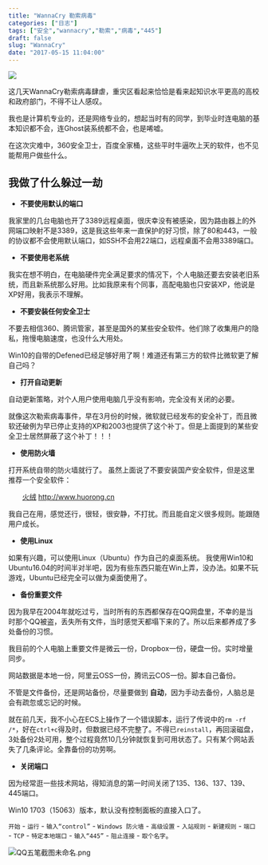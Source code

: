 ```yaml
---
title: "WannaCry 勒索病毒"
categories: ["日志"]
tags: ["安全","wannacry","勒索","病毒","445"]
draft: false
slug: "WannaCry"
date: "2017-05-15 11:04:00"
---
```


<img src="https://cdn.jsdelivr.net/gh/eallion/eallion.github.io@gh-pages/images/2017/05/15/3478243449.jpg">

这几天WannaCry勒索病毒肆虐，重灾区看起来恰恰是看来起知识水平更高的高校和政府部门，不得不让人感叹。

我也是计算机专业的，还是网络专业的，想起当时有的同学，到毕业时连电脑的基本知识都不会，连Ghost装系统都不会，也是唏嘘。

在这次灾难中，360安全卫士，百度全家桶，这些平时牛逼吹上天的软件，也不见能帮用户做些什么。

## 我做了什么躲过一劫

- **不要使用默认的端口**

我家里的几台电脑也开了3389远程桌面，很庆幸没有被感染，因为路由器上的外网端口映射不是3389，这是我这些年来一直保护的好习惯，除了80和443，一般的协议都不会使用默认端口，如SSH不会用22端口，远程桌面不会用3389端口。

- **不要使用老系统**

我实在想不明白，在电脑硬件完全满足要求的情况下，个人电脑还要去安装老旧系统，而且新系统那么好用。比如我原来有个同事，高配电脑也只安装XP，他说是XP好用，我表示不理解。

- **不要安装任何安全卫士**

不要去相信360、腾讯管家，甚至是国外的某些安全软件。他们除了收集用户的隐私，拖慢电脑速度，也没什么大用处。

Win10的自带的Defened已经足够好用了啊！难道还有第三方的软件比微软更了解自己吗？

- **打开自动更新**

自动更新策略，对个人用户使用电脑几乎没有影响，完全没有关闭的必要。

就像这次勒索病毒事件，早在3月份的时候，微软就已经发布的安全补丁，而且微软还破例为早已停止支持的XP和2003也提供了这个补丁。但是上面提到的某些安全卫士居然屏蔽了这个补丁！！！

- **使用防火墙**

打开系统自带的防火墙就行了。
虽然上面说了不要安装国产安全软件，但是这里推荐一个安全软件：

　　<a href="http://www.huorong.cn/" target="_blank">火绒</a> <a href="http://www.huorong.cn/" target="_blank">http://www.huorong.cn</a>

我自己在用，感觉还行，很轻，很安静，不打扰。而且能自定义很多规则。能跟随用户成长。

- **使用Linux**

如果有兴趣，可以使用Linux（Ubuntu）作为自己的桌面系统。
我使用Win10和Ubuntu16.04的时间半对半吧，因为有些东西只能在Win上弄，没办法。如果不玩游戏，Ubuntu已经完全可以做为桌面使用了。

- **备份重要文件**

因为我早在2004年就吃过亏，当时所有的东西都保存在QQ网盘里，不幸的是当时那个QQ被盗，丢失所有文件，当时感觉天都塌下来的了。所以后来都养成了多处备份的习惯。

我目前的个人电脑上重要文件是微云一份，Dropbox一份，硬盘一份。实时增量同步。

网站数据是本地一份，阿里云OSS一份，腾讯云COS一份。脚本自己备份。

不管是文件备份，还是网站备份，尽量要做到 **自动**，因为手动去备份，人脑总是会有疏忽或忘记的时候。

就在前几天，我不小心在ECS上操作了一个错误脚本，运行了传说中的`rm -rf /*`，好在`ctrl+c`得及时，但数据已经不完整了。不得已`reinstall`，再回滚磁盘，3处备份2处可用，整个过程竟然10几分钟就恢复到可用状态了。只有某个网站丢失了几条评论。全靠备份的功劳啊。

- **关闭端口**

因为经常逛一些技术网站，得知消息的第一时间关闭了135、136、137、139、445端口。

Win10 1703（15063）版本，默认没有控制面板的直接入口了。

`开始` - `运行` - `输入“control”` - `Windows 防火墙` - `高级设置` - `入站规则` - `新建规则` - `端口` - `TCP` - `特定本地端口` - `输入“445”` - `阻止连接` - `取个名字`。

![QQ五笔截图未命名.png](https://cdn.jsdelivr.net/gh/eallion/eallion.github.io@gh-pages/images/2017/05/15/2504829206.png)
